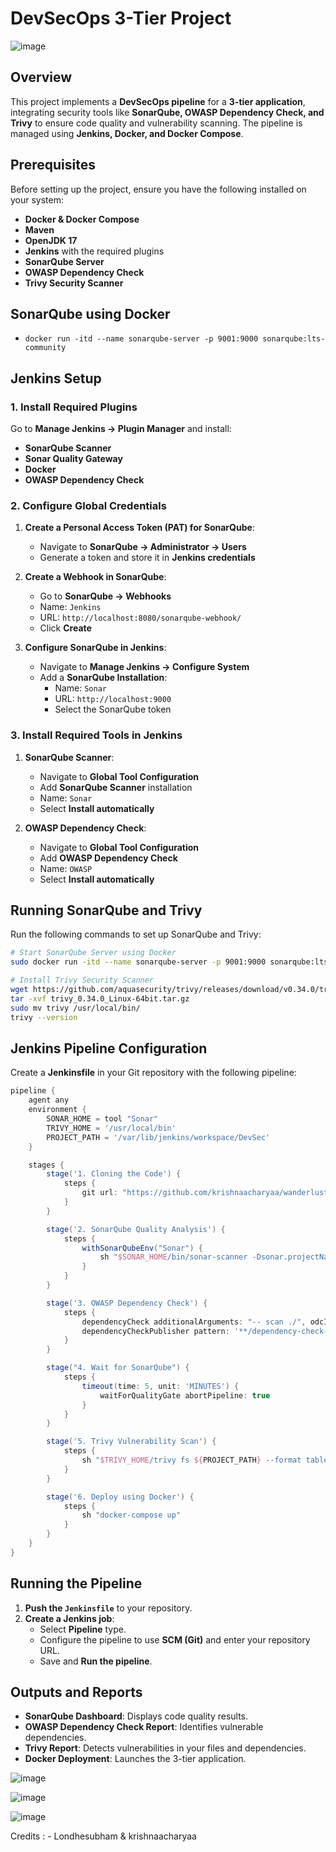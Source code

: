 # DevSecOps 3-Tier Project

![image](https://github.com/user-attachments/assets/e84fa2f4-2593-4162-b00f-13bf2344548a)

## Overview
This project implements a **DevSecOps pipeline** for a **3-tier application**, integrating security tools like **SonarQube, OWASP Dependency Check, and Trivy** to ensure code quality and vulnerability scanning. The pipeline is managed using **Jenkins, Docker, and Docker Compose**.

## Prerequisites
Before setting up the project, ensure you have the following installed on your system:
- **Docker & Docker Compose**
- **Maven**
- **OpenJDK 17**
- **Jenkins** with the required plugins
- **SonarQube Server**
- **OWASP Dependency Check**
- **Trivy Security Scanner**

## SonarQube using Docker
- `docker run -itd --name sonarqube-server -p 9001:9000 sonarqube:lts-community `

## Jenkins Setup
### 1. Install Required Plugins
Go to **Manage Jenkins → Plugin Manager** and install:
- **SonarQube Scanner**
- **Sonar Quality Gateway**
- **Docker**
- **OWASP Dependency Check**

### 2. Configure Global Credentials
1. **Create a Personal Access Token (PAT) for SonarQube**:
   - Navigate to **SonarQube → Administrator → Users**
   - Generate a token and store it in **Jenkins credentials**

2. **Create a Webhook in SonarQube**:
   - Go to **SonarQube → Webhooks**
   - Name: `Jenkins`
   - URL: `http://localhost:8080/sonarqube-webhook/`
   - Click **Create**

3. **Configure SonarQube in Jenkins**:
   - Navigate to **Manage Jenkins → Configure System**
   - Add a **SonarQube Installation**:
     - Name: `Sonar`
     - URL: `http://localhost:9000`
     - Select the SonarQube token

### 3. Install Required Tools in Jenkins
1. **SonarQube Scanner**:
   - Navigate to **Global Tool Configuration**
   - Add **SonarQube Scanner** installation
   - Name: `Sonar`
   - Select **Install automatically**

2. **OWASP Dependency Check**:
   - Navigate to **Global Tool Configuration**
   - Add **OWASP Dependency Check**
   - Name: `OWASP`
   - Select **Install automatically**

## Running SonarQube and Trivy
Run the following commands to set up SonarQube and Trivy:
```bash
# Start SonarQube Server using Docker
sudo docker run -itd --name sonarqube-server -p 9001:9000 sonarqube:lts-community

# Install Trivy Security Scanner
wget https://github.com/aquasecurity/trivy/releases/download/v0.34.0/trivy_0.34.0_Linux-64bit.tar.gz
tar -xvf trivy_0.34.0_Linux-64bit.tar.gz
sudo mv trivy /usr/local/bin/
trivy --version
```

## Jenkins Pipeline Configuration
Create a **Jenkinsfile** in your Git repository with the following pipeline:

```groovy
pipeline {
    agent any
    environment {
        SONAR_HOME = tool "Sonar"
        TRIVY_HOME = '/usr/local/bin'
        PROJECT_PATH = '/var/lib/jenkins/workspace/DevSec'
    }

    stages {
        stage('1. Cloning the Code') {
            steps {
                git url: "https://github.com/krishnaacharyaa/wanderlust.git", branch: "devops"
            }
        }

        stage('2. SonarQube Quality Analysis') {
            steps {
                withSonarQubeEnv("Sonar") {
                    sh "$SONAR_HOME/bin/sonar-scanner -Dsonar.projectName=Wanderlust -Dsonar.projectKey=Wanderlust"
                }
            }
        }

        stage('3. OWASP Dependency Check') {
            steps {
                dependencyCheck additionalArguments: "-- scan ./", odcInstallation: "OWASP"
                dependencyCheckPublisher pattern: '**/dependency-check-report.xml'
            }
        }

        stage("4. Wait for SonarQube") {
            steps {
                timeout(time: 5, unit: 'MINUTES') {
                    waitForQualityGate abortPipeline: true
                }
            }
        }

        stage('5. Trivy Vulnerability Scan') {
            steps {
                sh "$TRIVY_HOME/trivy fs ${PROJECT_PATH} --format table -o trivy-fs-report.html"
            }
        }

        stage('6. Deploy using Docker') {
            steps {
                sh "docker-compose up"
            }
        }
    }
}
```

## Running the Pipeline
1. **Push the `Jenkinsfile`** to your repository.
2. **Create a Jenkins job**:
   - Select **Pipeline** type.
   - Configure the pipeline to use **SCM (Git)** and enter your repository URL.
   - Save and **Run the pipeline**.

## Outputs and Reports
- **SonarQube Dashboard**: Displays code quality results.
- **OWASP Dependency Check Report**: Identifies vulnerable dependencies.
- **Trivy Report**: Detects vulnerabilities in your files and dependencies.
- **Docker Deployment**: Launches the 3-tier application.

![image](https://github.com/user-attachments/assets/47446c71-7b84-46fb-a5cd-5b91e95a6b5f)

![image](https://github.com/user-attachments/assets/8a1b84f3-bc1f-4dc9-a902-60047266aff7)

![image](https://github.com/user-attachments/assets/05b046ea-1ada-4a62-b6cb-001a0f6ffec9)

Credits : -
Londhesubham & krishnaacharyaa
